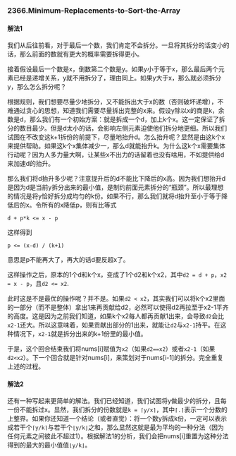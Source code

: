 ### 2366.Minimum-Replacements-to-Sort-the-Array

#### 解法1

我们从后往前看，对于最后一个数，我们肯定不会拆分。一旦将其拆分的话变小的话，那么前面的数就有更大的概率需要拆得更小。

接着假设最后一个数是x，倒数第二个数是y。如果y小于等于x，那么最后两个元素已经是递增关系，y就不用拆分了，理由同上。如果y大于x，那么就必须拆分y，那么怎么拆分呢？

根据规则，我们想要尽量少地拆分，又不能拆出大于x的数（否则破坏递增），不难通过贪心的思想，知道我们需要尽量拆出完整的x来。假设y除以x的商是k，余数是d，那么我们有一个初始方案：就是拆成一个d，加上k个x。这一定保证了拆分的数目最少。但是d太小的话，会影响左侧元素迫使他们拆分地更细。所以我们试图在不改变这k+1拆份的前提下，尽量地抬升d。怎么抬升呢？显然是由这k个x来提供帮助。如果这k个x集体减少一，那么d就能抬升k。为什么这k个x需要集体行动呢？因为人多力量大啊，让某些x不出力的话留着也没有啥用，不如提供给d来加速d的抬升。

那么我们将d抬升多少呢？注意提升后的d不能比下降后的x高。因为我们想抬升d是因为d是当前y拆分出来的最小值，是制约前面元素拆分的“瓶颈”。所以最理想的情况是将y恰好拆分成均匀的k份。如果不行，那么我们就将d抬升至小于等于降低后的x。令所有的x降低p，则有比等式
```
d + p*k <= x - p
```
这样得到
```
p <= (x-d) / (k+1)
```
意思是p不能再大了，再大的话d要反超x了。

这样操作之后，原本的1个d和k个x，变成了1个d2和k个x2，其中`d2 = d + p`，`x2 = x - p`，且`d2 <= x2`. 

此时这是不是最优的操作呢？并不是。如果`d2 < x2`，其实我们可以将k个x2里面的一部分（而不是整体）拿出1来再贡献给d2，必然可以使得d2再拉至于x2-1平齐的高度。这是因为之前我们知道，如果k个x2每人都再贡献1出来，会导致`d2`会比`x2-1`还大。所以这意味着，如果贡献出部分的1出来，就能让`d2`与`x2-1`持平。在这种情况下，`x2-1`就是拆分出来的k+1份里的最小值。

于是，这个回合结束我们将nums[i]赋值为`x2`（如果`d2==x2`）或者`x2-1`（如果`d2<x2`）。下一个回合就是针对nums[i]，来策划对于nums[i-1]的拆分。完全重复上述的过程。

#### 解法2
还有一种写起来更简单的解法。我们已经知道，我们试图将y做最少的拆分，且每一份不能拆过x。显然，我们拆分的份数就是`k = ⌈y/x⌉`，其中`⌈.⌉`表示一个分数的上整界。如果你还知道一个结论（或者直觉）：将一个数y拆成k份，一定可以表示成若干个`⌈y/k⌉`与若干个`⌊y/k⌋`之和，那么显然这就是最为平均的一种分法（因为任何元素之间彼此不超过1）。根据解法1的分析，我们会把nums[i]重置为这种分法得到的最大的最小值值`⌊y/k⌋`。

